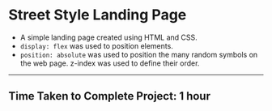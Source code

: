 # Street Style Landing Page

- A simple landing page created using HTML and CSS.
- `display: flex` was used to position elements.
- `position: absolute` was used to position the many random symbols on the web page. z-index was used to define their order.

***

## Time Taken to Complete Project: **1 hour**
